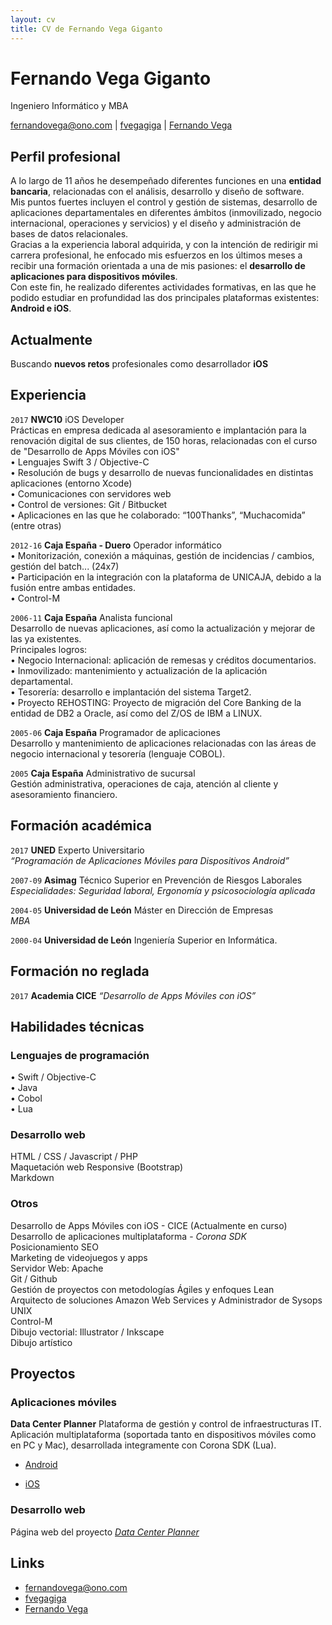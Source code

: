```yaml
---
layout: cv
title: CV de Fernando Vega Giganto
---
```

# Fernando Vega Giganto
Ingeniero Informático y MBA

<div id="webaddress">
<i class="fa fa-envelope"></i><a href="mailto:fernandovega@ono.com"> fernandovega@ono.com</a>
|
<i class="fa fa-github"></i> <a target="_blank" href="http://github.com/fvegagiga"> fvegagiga</a>
|
<i class="fa fa-linkedin"></i> <a target="_blank" href="https://es.linkedin.com/in/fvegagig"> Fernando Vega</a>
</div>


## Perfil profesional

A lo largo de 11 años he desempeñado diferentes funciones en una __entidad bancaria__, relacionadas con el análisis, desarrollo y diseño de software.  
Mis puntos fuertes incluyen el control y gestión de sistemas, desarrollo de aplicaciones departamentales en diferentes ámbitos (inmovilizado, negocio internacional, operaciones y servicios) y el diseño y administración de bases de datos relacionales.  
Gracias a la experiencia laboral adquirida, y con la intención de redirigir mi carrera profesional, he enfocado mis esfuerzos en los últimos meses a recibir una formación orientada a una de mis pasiones: el __desarrollo de aplicaciones para dispositivos móviles__.  
Con este fin, he realizado diferentes actividades formativas, en las que he podido estudiar en profundidad las dos principales plataformas existentes: __Android e iOS__.


## Actualmente

Buscando __nuevos retos__ profesionales como desarrollador __iOS__



## Experiencia

`2017`
__NWC10__ iOS Developer  
Prácticas en empresa dedicada al asesoramiento e implantación para la renovación digital de sus clientes, de 150 horas, relacionadas con el curso de "Desarrollo de Apps Móviles con iOS"  
• Lenguajes Swift 3 / Objective-C  
• Resolución de bugs y desarrollo de nuevas funcionalidades en distintas aplicaciones (entorno Xcode)  
• Comunicaciones con servidores web  
• Control de versiones: Git / Bitbucket  
• Aplicaciones en las que he colaborado: “100Thanks”, “Muchacomida” (entre otras)  


`2012-16` 
__Caja España - Duero__ Operador informático  
• Monitorización, conexión a máquinas, gestión de incidencias / cambios, gestión del batch... (24x7)  
• Participación en la integración con la plataforma de UNICAJA, debido a la fusión entre ambas entidades.  
• Control-M  

`2006-11`
__Caja España__ Analista funcional  
Desarrollo de nuevas aplicaciones, así como la actualización y mejorar de las ya existentes.  
Principales logros:  
• Negocio Internacional: aplicación de remesas y créditos documentarios.  
• Inmovilizado: mantenimiento y actualización de la aplicación departamental.  
• Tesorería: desarrollo e implantación del sistema Target2.  
• Proyecto REHOSTING: Proyecto de migración del Core Banking de la entidad de DB2 a Oracle, así
como del Z/OS de IBM a LINUX.  

`2005-06`
__Caja España__ Programador de aplicaciones  
Desarrollo y mantenimiento de aplicaciones relacionadas con las áreas de negocio internacional y tesorería
(lenguaje COBOL).

`2005`
__Caja España__ Administrativo de sucursal  
Gestión administrativa, operaciones de caja, atención al cliente y asesoramiento financiero.  


## Formación académica

`2017`
__UNED__ Experto Universitario  
*“Programación de Aplicaciones Móviles para Dispositivos Android”*  

`2007-09`
__Asimag__ Técnico Superior en Prevención de Riesgos Laborales  
*Especialidades: Seguridad laboral, Ergonomía y psicosociología aplicada*

`2004-05`
__Universidad de León__ Máster en Dirección de Empresas  
*MBA*

`2000-04`
__Universidad de León__ Ingeniería Superior en Informática.

## Formación no reglada

`2017`
__Academia CICE__ 
*“Desarrollo de Apps Móviles con iOS”*  

## Habilidades técnicas

### Lenguajes de programación ###  
• Swift / Objective-C  
• Java <!-- <a class="fa fa-file-o" target="_blank" href="java.html"></a><br/> -->  
• Cobol  
• Lua    

### Desarrollo web ###  
HTML / CSS / Javascript / PHP <a class="fa fa-file-o" target="_blank" href="phptitles.html"></a>  
Maquetación web Responsive (Bootstrap)  
Markdown  

### Otros ###  
Desarrollo de Apps Móviles con iOS - CICE (Actualmente en curso)  
Desarrollo de aplicaciones multiplataforma - *Corona SDK*  
Posicionamiento SEO <a class="fa fa-file-o" target="_blank" href="seo.html"></a><br />
Marketing de videojuegos y apps <a class="fa fa-file-o" target="_blank" href="marketingapps.html"></a><br /> 
Servidor Web: Apache  <a class="fa fa-file-o" target="_blank" href="http://www.digitallearning.es/certificados/477435141820c920.html"></a><br />
Git / Github    <a class="fa fa-github" target="_blank" style="text-decoration:none" href="http://github.com/fvegagiga"></a><br /> 
Gestión de proyectos con metodologías Ágiles y enfoques Lean  
Arquitecto de soluciones Amazon Web Services y Administrador de Sysops <!-- <a class="fa fa-file-o" target="_blank" href="aws.html"></a><br /> -->  
UNIX  
Control-M  
Dibujo vectorial: Illustrator / Inkscape  <a class="fa fa-file-o" target="_blank" href="illustrator.html"></a><br />
Dibujo artístico <a class="fa fa-picture-o" target="_blank" href="photo-gallery.html"></a><br />  


## Proyectos

### Aplicaciones móviles

__Data Center Planner__ Plataforma de gestión y control de infraestructuras IT.  
Aplicación multiplataforma (soportada tanto en dispositivos móviles como en PC y Mac), desarrollada integramente con Corona SDK (Lua).  

* <i class="fa fa-android"></i> <a target="_blank" href="https://play.google.com/store/apps/details?id=com.dcpapp.datacenterplanner">Android</a><br />

* <i class="fa fa-apple"></i> <a target="_blank" href="https://itunes.apple.com/us/app/data-center-planner/id1038191777?l=es&ls=1&mt=8">iOS</a><br />


### Desarrollo web
Página web del proyecto *<a target="_blank" href="http://dcpapp.com/">Data Center Planner</a><br />*


## Links

* <i class="fa fa-envelope"></i> <a href="mailto:fernandovega@ono.com">fernandovega@ono.com</a><br />
* <i class="fa fa-github"></i> <a target="_blank" href="http://github.com/fvegagiga"> fvegagiga</a><br />
* <i class="fa fa-linkedin"></i> <a target="_blank" href="https://es.linkedin.com/in/fvegagig"> Fernando Vega</a><br />

<!-- ### Footer

Last updated: May 2013 -->
